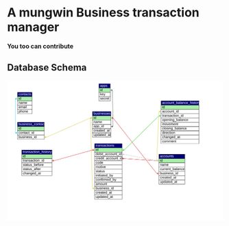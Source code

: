 # A mungwin Business transaction manager

**You too can contribute**

## Database Schema
![Database Schema](docs\images\Database_Schema.svg)